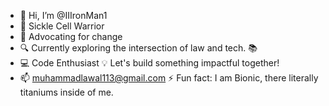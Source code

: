 - 👋 Hi, I’m @IIIronMan1
- 🌟 Sickle Cell Warrior
- 🚀 Advocating for change
- 🔍 Currently exploring the intersection of law and tech. 📚
- 💻 Code Enthusiast
  💡 Let's build something impactful together!
- 📫 muhammadlawal113@gmail.com 
  ⚡ Fun fact: I am Bionic, there literally titaniums inside of me.
